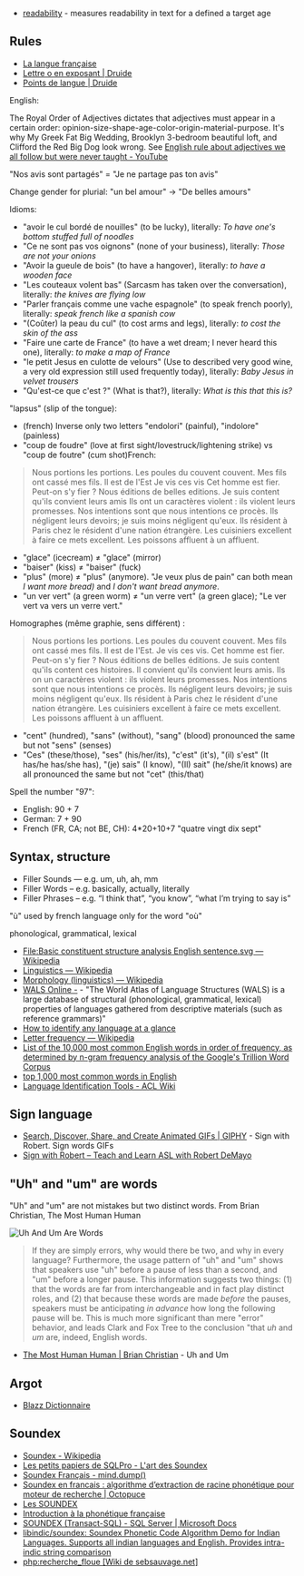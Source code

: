 - [readability](http://wooorm.com/readability/) - measures readability in text for a defined a target age

## Rules

- [La langue française](http://www.lalanguefrancaise.com/)
- [Lettre o en exposant | Druide](http://www.druide.com/enquetes/lettre-o-en-exposant)
- [Points de langue | Druide](http://www.druide.com/fr/enqu%c3%aates/points-de-langue)

English:

The Royal Order of Adjectives dictates that adjectives must appear in a certain order: opinion-size-shape-age-color-origin-material-purpose. It's why My Greek Fat Big Wedding, Brooklyn 3-bedroom beautiful loft, and Clifford the Red Big Dog look wrong.
See [English rule about adjectives we all follow but were never taught - YouTube](https://www.youtube.com/watch?v=weIqnsHBV64)

"Nos avis sont partagés" = "Je ne partage pas ton avis"

Change gender for plurial: "un bel amour" → "De belles amours"

Idioms:

- "avoir le cul bordé de nouilles" (to be lucky), literally: _To have one's bottom stuffed full of noodles_
- "Ce ne sont pas vos oignons" (none of your business), literally: _Those are not your onions_
- "Avoir la gueule de bois" (to have a hangover), literally: _to have a wooden face_
- "Les couteaux volent bas" (Sarcasm has taken over the conversation), literally: _the knives are flying low_
- "Parler français comme une vache espagnole" (to speak french poorly), literally: _speak french like a spanish cow_
- "(Coûter) la peau du cul" (to cost arms and legs), literally: _to cost the skin of the ass_
- "Faire une carte de France" (to have a wet dream; I never heard this one), literally: _to make a map of France_
- "le petit Jesus en culotte de velours" (Use to described very good wine, a very old expression still used frequently today), literally: _Baby Jesus in velvet trousers_
- "Qu'est-ce que c'est ?" (What is that?), literally: _What is this that this is?_

"lapsus" (slip of the tongue):

- (french) Inverse only two letters "endolori" (painful), "indolore" (painless)
- "coup de foudre" (love at first sight/lovestruck/lightening strike) vs "coup de foutre" (cum shot)French:

> Nous portions les portions.
> Les poules du couvent couvent.
> Mes fils ont cassé mes fils.
> Il est de l'Est
> Je vis ces vis
> Cet homme est fier. Peut-on s'y fier ?
> Nous éditions de belles editions.
> Je suis content qu'ils convient leurs amis
> Ils ont un caractères violent : ils violent leurs promesses.
> Nos intentions sont que nous intentions ce procès.
> Ils négligent leurs devoirs; je suis moins négligent qu'eux.
> Ils résident à Paris chez le résident d'une nation étrangère.
> Les cuisiniers excellent à faire ce mets excellent.
> Les poissons affluent à un affluent.

- "glace" (icecream) ≠ "glace" (mirror)
- "baiser" (kiss) ≠ "baiser" (fuck)
- "plus" (more) ≠ "plus" (anymore). "Je veux plus de pain" can both mean _I want more bread)_ and _I don't want bread anymore_.
- "un ver vert" (a green worm) ≠ "un verre vert" (a green glace); "Le ver vert va vers un verre vert."

Homographes (même graphie, sens différent) :

> Nous portions les portions.
> Les poules du couvent couvent.
> Mes fils ont cassé mes fils.
> Il est de l'Est.
> Je vis ces vis.
> Cet homme est fier. Peut-on s'y fier ?
> Nous éditions de belles éditions.
> Je suis content qu'ils content ces histoires.
> Il convient qu'ils convient leurs amis.
> Ils on un caractères violent : ils violent leurs promesses.
> Nos intentions sont que nous intentions ce procès.
> Ils négligent leurs devoirs; je suis moins négligent qu'eux.
> Ils résident à Paris chez le résident d'une nation étrangère.
> Les cuisiniers excellent à faire ce mets excellent.
> Les poissons affluent à un affluent.

- "cent" (hundred), "sans" (without), "sang" (blood) pronounced the same but not "sens" (senses)
- "Ces" (these/those), "ses" (his/her/its), "c'est" (it's), "(il) s'est" (It has/he has/she has), "(je) sais" (I know), "(Il) sait" (he/she/it knows) are all pronounced the same but not "cet" (this/that)

Spell the number "97":

- English: 90 + 7
- German: 7 + 90
- French (FR, CA; not BE, CH): 4*20+10+7 "quatre vingt dix sept"

## Syntax, structure

- Filler Sounds — e.g. um, uh, ah, mm
- Filler Words – e.g. basically, actually, literally
- Filler Phrases – e.g. “I think that”, “you know”, “what I’m trying to say is”

"ù" used by french language only for the word "où"

phonological, grammatical, lexical

- [File:Basic constituent structure analysis English sentence.svg — Wikipedia](https://en.wikipedia.org/wiki/File:Basic_constituent_structure_analysis_English_sentence.svg)
- [Linguistics — Wikipedia](https://en.wikipedia.org/wiki/Linguistics)
- [Morphology (linguistics) — Wikipedia](https://en.wikipedia.org/wiki/Morphology_%28linguistics%29)
- [WALS Online -](http://wals.info/) - "The World Atlas of Language Structures (WALS) is a large database of structural (phonological, grammatical, lexical) properties of languages gathered from descriptive materials (such as reference grammars)"
- [How to identify any language at a glance](https://theweek.com/articles/617776/how-identify-language-glance)
- [Letter frequency — Wikipedia](https://en.wikipedia.org/wiki/Letter_frequency)
- [List of the 10,000 most common English words in order of frequency, as determined by n-gram frequency analysis of the Google's Trillion Word Corpus](https://github.com/first20hours/google-10000-english)
- [top 1,000 most common words in English](https://github.com/mortenjust/cleartext-mac)
- [Language Identification Tools - ACL Wiki](http://aclweb.org/aclwiki/index.php?title=Language_Identification_Tools)

## Sign language

- [Search, Discover, Share, and Create Animated GIFs | GIPHY](http://giphy.com/signwithrobert) - Sign with Robert. Sign words GIFs
- [Sign with Robert – Teach and Learn ASL with Robert DeMayo](http://www.signwithrobert.com/)

## "Uh" and "um" are words

"Uh" and "um" are not mistakes but two distinct words. From Brian Christian, The Most Human Human

![Uh And Um Are Words](Uh%20and%20um%20are%20words.jpg)

> If they are simply errors, why would there be two, and why in every language? Furthermore, the usage pattern of "uh" and "um" shows that speakers use "uh" before a pause of less than a second, and "um" before a longer pause. This information suggests two things: (1) that the words are far from interchangeable and in fact play distinct roles, and (2) that because these words are made _before_ the pauses, speakers must be anticipating _in advance_ how long the following pause will be. This is much more significant than mere "error" behavior, and leads Clark and Fox Tree to the conclusion "that _uh_ and _um_ are, indeed, English words.

- [The Most Human Human | Brian Christian](http://brianchristian.org/the-most-human-human/) - Uh and Um

## Argot

- [Blazz Dictionnaire](https://blazz.fr/)

## Soundex

- [Soundex - Wikipedia](https://en.wikipedia.org/wiki/Soundex)
- [Les petits papiers de SQLPro - L'art des Soundex](https://web.archive.org/web/20210211225525/https://sqlpro.developpez.com/cours/soundex/)
- [Soundex Français - mind.dump()](https://web.archive.org/web/20181211101556/http://blog.mymind.fr/blog/2007/03/15/soundex-francais/)
- [Soundex en francais : algorithme d’extraction de racine phonétique pour moteur de recherche | Octopuce](https://web.archive.org/web/20201029104114/https://www.octopuce.fr/soundex-en-francais-algorithme-dextraction-de-racine-phonetique-pour-moteur-de-recherche/)
- [Les SOUNDEX](https://web.archive.org/web/20200203131713/http://info.univ-lemans.fr/~carlier/recherche/soundex.html)
- [Introduction à la phonétique française](https://web.archive.org/web/20200110112341/http://www.u.arizona.edu/~ayoun/manuel%20phonetique.pdf)
- [SOUNDEX (Transact-SQL) - SQL Server | Microsoft Docs](https://docs.microsoft.com/en-us/sql/t-sql/functions/soundex-transact-sql?view=sql-server-ver15)
- [libindic/soundex: Soundex Phonetic Code Algorithm Demo for Indian Languages. Supports all indian languages and English. Provides intra-indic string comparison](https://github.com/libindic/soundex)
- [php:recherche_floue \[Wiki de sebsauvage.net\]](https://web.archive.org/web/20201001231907/https://sebsauvage.net/wiki/doku.php?id=php:recherche_floue)
